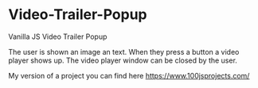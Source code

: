# Video-Trailer-Popup
Vanilla JS Video Trailer Popup

The user is shown an image an text. When they press a button a video player shows up. The video player window can be closed by the user.

My version of a project you can find here https://www.100jsprojects.com/
